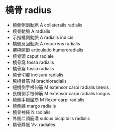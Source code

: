 # 橈骨 radius

- 橈側側副動脈 A collateralis radialis
- 橈骨動脈 A radialis
- 示指橈側動脈 A radialis indicis
- 橈側反回動脈 A recurrens radialis
- 腕橈関節 articulatio humeroradialis
- 橈骨頭 caput radiale
- 橈骨窩 fossa radialis
- 橈骨窩 fossa radialis
- 橈骨切痕 incisura radialis
- 腕橈骨筋 M brachioradialis
- 短橈側手根伸筋 M extensor carpi radialis brevis
- 長橈側手根伸筋 M extensor carpi radialis longus
- 橈側手根屈筋 M flexor carpi radialis
- 橈側縁 margo radialis
- 橈骨神経 N radialis
- 外側二頭筋溝 sulcus bicipitalis radialis
- 橈骨静脈 Vv. radiales
